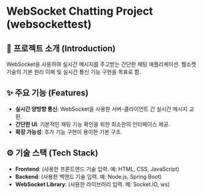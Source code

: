 # WebSocket Chatting Project (websockettest)

## 📖 프로젝트 소개 (Introduction)

WebSocket을 사용하여 실시간 메시지를 주고받는 간단한 채팅 애플리케이션.
웹소켓 기술의 기본 원리 이해 및 실시간 통신 기능 구현을 목표로 함.

## ✨ 주요 기능 (Features)

* **실시간 양방향 통신**: WebSocket을 사용한 서버-클라이언트 간 실시간 메시지 교환.
* **간단한 UI**: 기본적인 채팅 기능 확인을 위한 최소한의 인터페이스 제공.
* **확장 가능성**: 추가 기능 구현이 용이한 기본 구조.

## ⚙️ 기술 스택 (Tech Stack)

* **Frontend**: (사용한 프론트엔드 기술 입력. 예: HTML, CSS, JavaScript)
* **Backend**: (사용한 백엔드 기술 입력. 예: Node.js, Spring Boot)
* **WebSocket Library**: (사용한 라이브러리 입력. 예: Socket.IO, ws)
